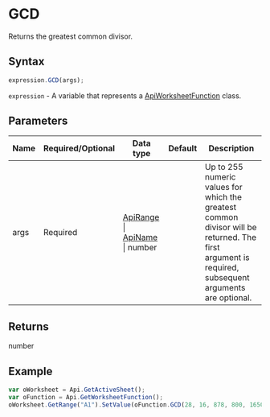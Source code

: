 # GCD

Returns the greatest common divisor.

## Syntax

```javascript
expression.GCD(args);
```

`expression` - A variable that represents a [ApiWorksheetFunction](../ApiWorksheetFunction.md) class.

## Parameters

| **Name** | **Required/Optional** | **Data type** | **Default** | **Description** |
| ------------- | ------------- | ------------- | ------------- | ------------- |
| args | Required | [ApiRange](../../ApiRange/ApiRange.md) \| [ApiName](../../ApiName/ApiName.md) \| number |  | Up to 255 numeric values for which the greatest common divisor will be returned. The first argument is required, subsequent arguments are optional. |

## Returns

number

## Example



```javascript editor-xlsx
var oWorksheet = Api.GetActiveSheet();
var oFunction = Api.GetWorksheetFunction();
oWorksheet.GetRange("A1").SetValue(oFunction.GCD(28, 16, 878, 800, 1650, 2000));
```

